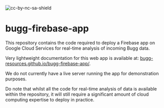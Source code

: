 ![cc-by-nc-sa-shield](https://img.shields.io/badge/License-CC%20BY--NC--SA%204.0-lightgrey.svg)

# bugg-firebase-app

This repository contains the code required to deploy a Firebase app on Google Cloud Services for real-time analysis of incoming Bugg data.

Very lightweight documentation for this web app is available at: [bugg-resources.github.io/bugg-firebase-app/](https://bugg-resources.github.io/bugg-firebase-app/). 

We do not currently have a live server running the app for demonstration purposes.

Do note that whilst all the code for real-time analysis of data is available within the repository, it will still require a significant amount of cloud computing expertise to deploy in practice. 
